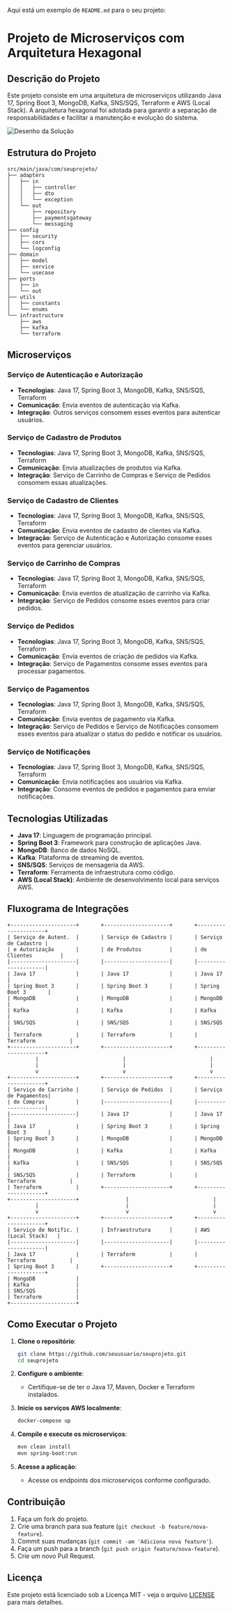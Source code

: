 Aqui está um exemplo de `README.md` para o seu projeto:

# Projeto de Microserviços com Arquitetura Hexagonal

## Descrição do Projeto

Este projeto consiste em uma arquitetura de microserviços utilizando Java 17, Spring Boot 3, MongoDB, Kafka, SNS/SQS, Terraform e AWS (Local Stack). A arquitetura hexagonal foi adotada para garantir a separação de responsabilidades e facilitar a manutenção e evolução do sistema.

![Desenho da Solução](src/main/resources/desenho/MFsemijoias.png)

## Estrutura do Projeto

```plaintext
src/main/java/com/seuprojeto/
├── adapters
│   ├── in
│   │   ├── controller
│   │   ├── dto
│   │   └── exception
│   └── out
│       ├── repository
│       ├── paymentsgateway
│       └── messaging
├── config
│   ├── security
│   ├── cors
│   └── logconfig
├── domain
│   ├── model
│   ├── service
│   └── usecase
├── ports
│   ├── in
│   └── out
├── utils
│   ├── constants
│   └── enums
└── infrastructure
    ├── aws
    ├── kafka
    └── terraform
```

## Microserviços

### Serviço de Autenticação e Autorização
- **Tecnologias**: Java 17, Spring Boot 3, MongoDB, Kafka, SNS/SQS, Terraform
- **Comunicação**: Envia eventos de autenticação via Kafka.
- **Integração**: Outros serviços consomem esses eventos para autenticar usuários.

### Serviço de Cadastro de Produtos
- **Tecnologias**: Java 17, Spring Boot 3, MongoDB, Kafka, SNS/SQS, Terraform
- **Comunicação**: Envia atualizações de produtos via Kafka.
- **Integração**: Serviço de Carrinho de Compras e Serviço de Pedidos consomem essas atualizações.

### Serviço de Cadastro de Clientes
- **Tecnologias**: Java 17, Spring Boot 3, MongoDB, Kafka, SNS/SQS, Terraform
- **Comunicação**: Envia eventos de cadastro de clientes via Kafka.
- **Integração**: Serviço de Autenticação e Autorização consome esses eventos para gerenciar usuários.

### Serviço de Carrinho de Compras
- **Tecnologias**: Java 17, Spring Boot 3, MongoDB, Kafka, SNS/SQS, Terraform
- **Comunicação**: Envia eventos de atualização de carrinho via Kafka.
- **Integração**: Serviço de Pedidos consome esses eventos para criar pedidos.

### Serviço de Pedidos
- **Tecnologias**: Java 17, Spring Boot 3, MongoDB, Kafka, SNS/SQS, Terraform
- **Comunicação**: Envia eventos de criação de pedidos via Kafka.
- **Integração**: Serviço de Pagamentos consome esses eventos para processar pagamentos.

### Serviço de Pagamentos
- **Tecnologias**: Java 17, Spring Boot 3, MongoDB, Kafka, SNS/SQS, Terraform
- **Comunicação**: Envia eventos de pagamento via Kafka.
- **Integração**: Serviço de Pedidos e Serviço de Notificações consomem esses eventos para atualizar o status do pedido e notificar os usuários.

### Serviço de Notificações
- **Tecnologias**: Java 17, Spring Boot 3, MongoDB, Kafka, SNS/SQS, Terraform
- **Comunicação**: Envia notificações aos usuários via Kafka.
- **Integração**: Consome eventos de pedidos e pagamentos para enviar notificações.

## Tecnologias Utilizadas

- **Java 17**: Linguagem de programação principal.
- **Spring Boot 3**: Framework para construção de aplicações Java.
- **MongoDB**: Banco de dados NoSQL.
- **Kafka**: Plataforma de streaming de eventos.
- **SNS/SQS**: Serviços de mensageria da AWS.
- **Terraform**: Ferramenta de infraestrutura como código.
- **AWS (Local Stack)**: Ambiente de desenvolvimento local para serviços AWS.

## Fluxograma de Integrações

```plaintext
+---------------------+       +---------------------+       +---------------------+
| Serviço de Autent.  |       | Serviço de Cadastro |       | Serviço de Cadastro |
| e Autorização       |       | de Produtos         |       | de Clientes         |
|---------------------|       |---------------------|       |---------------------|
| Java 17             |       | Java 17             |       | Java 17             |
| Spring Boot 3       |       | Spring Boot 3       |       | Spring Boot 3       |
| MongoDB             |       | MongoDB             |       | MongoDB             |
| Kafka               |       | Kafka               |       | Kafka               |
| SNS/SQS             |       | SNS/SQS             |       | SNS/SQS             |
| Terraform           |       | Terraform           |       | Terraform           |
+---------------------+       +---------------------+       +---------------------+
         |                           |                           |
         |                           |                           |
         v                           v                           v
+---------------------+       +---------------------+       +---------------------+
| Serviço de Carrinho |       | Serviço de Pedidos  |       | Serviço de Pagamentos|
| de Compras          |       |---------------------|       |---------------------|
|---------------------|       | Java 17             |       | Java 17             |
| Java 17             |       | Spring Boot 3       |       | Spring Boot 3       |
| Spring Boot 3       |       | MongoDB             |       | MongoDB             |
| MongoDB             |       | Kafka               |       | Kafka               |
| Kafka               |       | SNS/SQS             |       | SNS/SQS             |
| SNS/SQS             |       | Terraform           |       | Terraform           |
| Terraform           |       +---------------------+       +---------------------+
+---------------------+               |                           |
         |                            |                           |
         v                            v                           v
+---------------------+       +---------------------+       +---------------------+
| Serviço de Notific. |       | Infraestrutura      |       | AWS (Local Stack)   |
|---------------------|       |---------------------|       |---------------------|
| Java 17             |       | Terraform           |       | Terraform           |
| Spring Boot 3       |       +---------------------+       +---------------------+
| MongoDB             |
| Kafka               |
| SNS/SQS             |
| Terraform           |
+---------------------+
```

## Como Executar o Projeto

1. **Clone o repositório**:
   ```bash
   git clone https://github.com/seuusuario/seuprojeto.git
   cd seuprojeto
   ```

2. **Configure o ambiente**:
    - Certifique-se de ter o Java 17, Maven, Docker e Terraform instalados.

3. **Inicie os serviços AWS localmente**:
   ```bash
   docker-compose up
   ```

4. **Compile e execute os microserviços**:
   ```bash
   mvn clean install
   mvn spring-boot:run
   ```

5. **Acesse a aplicação**:
    - Acesse os endpoints dos microserviços conforme configurado.

## Contribuição

1. Faça um fork do projeto.
2. Crie uma branch para sua feature (`git checkout -b feature/nova-feature`).
3. Commit suas mudanças (`git commit -am 'Adiciona nova feature'`).
4. Faça um push para a branch (`git push origin feature/nova-feature`).
5. Crie um novo Pull Request.

## Licença

Este projeto está licenciado sob a Licença MIT - veja o arquivo [LICENSE](LICENSE) para mais detalhes.
```
